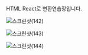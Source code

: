 HTML React로 변환연습장입니다.


![스크린샷(142)](https://github.com/user-attachments/assets/d41be5a0-300b-4d52-9102-2b8191668ca3)

![스크린샷(143)](https://github.com/user-attachments/assets/7c37b794-f332-4efa-9f4d-63b1a56066ba)

![스크린샷(144)](https://github.com/user-attachments/assets/5ab38bdb-a7fa-4522-ba51-b2269c19263b)
